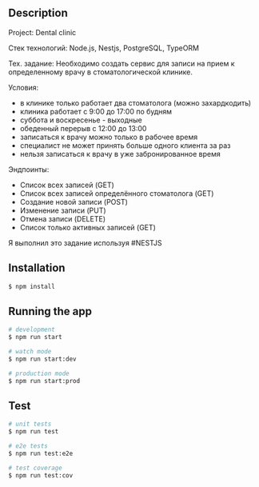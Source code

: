 ## Description

Project: Dental clinic

Стек технологий: Node.js, Nestjs, PostgreSQL, TypeORM

Тех. задание: Необходимо создать сервис для записи на прием к определенному врачу в стоматологической клинике.

Условия:
- в клинике только работает два стоматолога (можно захардкодить)
- клиника работает с 9:00 до 17:00 по будням
- суббота и воскресенье - выходные
- обеденный перерыв с 12:00 до 13:00
- записаться к врачу можно только в рабочее время
- специалист не может принять больше одного клиента за раз
- нельзя  записаться к врачу в уже забронированное время

Эндпоинты:
- Список всех записей (GET)
- Список всех записей определённого стоматолога (GET)
- Создание новой записи (POST)
- Изменение записи (PUT)
- Отмена записи (DELETE)
- Список только активных записей (GET)

 Я выполнил это задание используя #NESTJS 

## Installation

```bash
$ npm install
```

## Running the app

```bash
# development
$ npm run start

# watch mode
$ npm run start:dev

# production mode
$ npm run start:prod
```

## Test

```bash
# unit tests
$ npm run test

# e2e tests
$ npm run test:e2e

# test coverage
$ npm run test:cov
```



